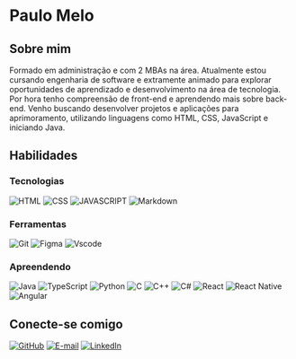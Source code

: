 # Paulo Melo

## Sobre mim

Formado em administração e com 2 MBAs na área. Atualmente estou cursando engenharia de software e extramente animado para explorar oportunidades de aprendizado e desenvolvimento na área de tecnologia. Por hora tenho compreensão de front-end e aprendendo mais sobre back-end. Venho buscando desenvolver projetos e aplicações para aprimoramento, utilizando linguagens como HTML, CSS, JavaScript e iniciando Java.

## Habilidades

### Tecnologias

![HTML](https://img.shields.io/badge/html5-192436?style=for-the-badge&logo=html5&logoColor=orange)
![CSS](https://img.shields.io/badge/css3-192436?style=for-the-badge&logo=css3)
![JAVASCRIPT](https://img.shields.io/badge/JavaScript-192436?style=for-the-badge&logo=javascript)
![Markdown](https://img.shields.io/badge/Markdown-192436?style=for-the-badge&logo=markdown)


### Ferramentas

![Git](https://img.shields.io/badge/GIT-192436?style=for-the-badge&logo=git&logoColor=white)
![Figma](https://img.shields.io/badge/Figma-192436?style=for-the-badge&logo=figma&logoColor=figma)
![Vscode](https://img.shields.io/badge/Vscode-192436?style=for-the-badge&logo=visual-studio-code&logoColor=white)

### Apreendendo 

![Java](https://img.shields.io/badge/java-192436.svg?style=for-the-badge&logo=openjdk&logoColor=orange)
![TypeScript](https://img.shields.io/badge/TypeScript-192436?style=for-the-badge&logo=typescript&logoColor=white)
![Python](https://img.shields.io/badge/python-192436?style=for-the-badge&logo=python&logoColor=ffdd54)
![C](https://img.shields.io/badge/C-192436?style=for-the-badge&logo=c&logoColor=white)
![C++](https://img.shields.io/badge/C%2B%2B-192436?style=for-the-badge&logo=c%2B%2B&logoColor=white)
![C#](https://img.shields.io/badge/C%23-192436?style=for-the-badge&logo=c-sharp&logoColor=white)
![React](https://img.shields.io/badge/React-192436?style=for-the-badge&logo=react&logoColor=61DAFB)
![React Native](https://img.shields.io/badge/React_Native-192436?style=for-the-badge&logo=react&logoColor=61DAFB)
![Angular](https://img.shields.io/badge/Angular-192436?style=for-the-badge&logo=angular&logoColor=white)

## Conecte-se comigo

[![GitHub](https://img.shields.io/badge/GitHub-100000?style=for-the-badge&logo=github&logoColor=white)](https://github.com/Paul-Melo)
[![E-mail](https://img.shields.io/badge/-Email-000?style=for-the-badge&logo=microsoft-outlook&logoColor=007BFF)](mailto:paulomelo.adm@hotmail.com)
[![LinkedIn](https://img.shields.io/badge/LinkedIn-0077B5?style=for-the-badge&logo=linkedin&logoColor=white)](https://www.linkedin.com/in/paulo-melo-6a5683a7/)
